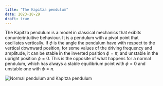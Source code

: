```yaml
---
title: "The Kapitza pendulum"
date: 2023-10-29
draft: true
---
```


The Kapitza pendulum is a model in classical mechanics that exibits conunterintuitive behaviour. It is a pendulum with a pivot point that oscillates vertically. If $\phi$ is the angle the pendulum have with respect to the vertical downward position, for some values of the driving frequency and amplitude, it can be stable in the inverted position $\phi = \pi$, and unstable in the upright position $\phi = 0$. This is the opposite of what happens for a normal pendulum, which has always a stable equilibrium point with $\phi=0$ and unstable one with $\phi=\pi$.

![Normal pendulum and Kapitza pendulum](/images/kapitza/kapitza-1.png)